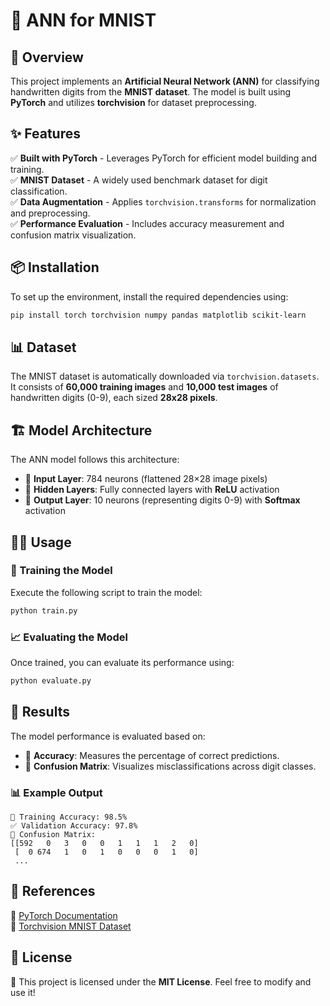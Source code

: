 # 🧠 ANN for MNIST

## 🚀 Overview
This project implements an **Artificial Neural Network (ANN)** for classifying handwritten digits from the **MNIST dataset**. The model is built using **PyTorch** and utilizes **torchvision** for dataset preprocessing.

## ✨ Features
✅ **Built with PyTorch** - Leverages PyTorch for efficient model building and training.  
✅ **MNIST Dataset** - A widely used benchmark dataset for digit classification.  
✅ **Data Augmentation** - Applies `torchvision.transforms` for normalization and preprocessing.  
✅ **Performance Evaluation** - Includes accuracy measurement and confusion matrix visualization.  

## 📦 Installation
To set up the environment, install the required dependencies using:

```bash
pip install torch torchvision numpy pandas matplotlib scikit-learn
```

## 📊 Dataset
The MNIST dataset is automatically downloaded via `torchvision.datasets`. It consists of **60,000 training images** and **10,000 test images** of handwritten digits (0-9), each sized **28x28 pixels**.

## 🏗️ Model Architecture
The ANN model follows this architecture:
- 🔹 **Input Layer**: 784 neurons (flattened 28×28 image pixels)
- 🔹 **Hidden Layers**: Fully connected layers with **ReLU** activation
- 🔹 **Output Layer**: 10 neurons (representing digits 0-9) with **Softmax** activation

## 🏃‍♂️ Usage
### 🎯 Training the Model
Execute the following script to train the model:

```bash
python train.py
```

### 📈 Evaluating the Model
Once trained, you can evaluate its performance using:

```bash
python evaluate.py
```

## 📌 Results
The model performance is evaluated based on:
- 📍 **Accuracy**: Measures the percentage of correct predictions.
- 📍 **Confusion Matrix**: Visualizes misclassifications across digit classes.

### 📊 Example Output
```plaintext
🎯 Training Accuracy: 98.5%
✅ Validation Accuracy: 97.8%
📌 Confusion Matrix:
[[592   0   3   0   0   1   1   1   2   0]
 [  0 674   1   0   1   0   0   0   1   0]
 ...
```

## 🔗 References
📖 [PyTorch Documentation](https://pytorch.org/docs/stable/index.html)  
📖 [Torchvision MNIST Dataset](https://pytorch.org/vision/stable/datasets.html#mnist)  

## 📜 License
📝 This project is licensed under the **MIT License**. Feel free to modify and use it!
